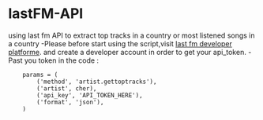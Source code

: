 # lastFM-API
using last fm API to extract top tracks in a country or most listened songs in a country
-Please before start using the script,visit [last fm developer platforme](https://secure.last.fm/login?next=/api/account/create). and create a developer account in order to get your api_token.
-Past you token in the code :
```
    params = (
        ('method', 'artist.gettoptracks'),
        ('artist', cher),
        ('api_key', 'API_TOKEN_HERE'),
        ('format', 'json'),
    )
```
